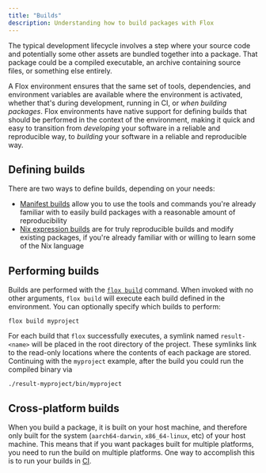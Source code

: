 ```yaml
---
title: "Builds"
description: Understanding how to build packages with Flox
---
```


The typical development lifecycle involves a step where your source code and potentially some other assets are bundled together into a package.
That package could be a compiled executable, an archive containing source files, or something else entirely.

A Flox environment ensures that the same set of tools, dependencies, and environment variables are available where the environment is activated, whether that's during development, running in CI, or _when building packages_.
Flox environments have native support for defining builds that should be performed in the context of the environment, making it quick and easy to transition from _developing_ your software in a reliable and reproducible way, to _building_ your software in a reliable and reproducible way.

## Defining builds

There are two ways to define builds, depending on your needs:

* [Manifest builds][manifest-builds-concept] allow you to use the tools and commands you're already familiar with to easily build packages with a reasonable amount of reproducibility
* [Nix expression builds][nix-expression-builds-concept] are for truly reproducible builds and modify existing packages, if you're already familiar with or willing to learn some of the Nix language

## Performing builds

Builds are performed with the [`flox build`][flox-build] command.
When invoked with no other arguments, `flox build` will execute each build defined in the environment.
You can optionally specify which builds to perform:

```{ .bash .copy }
flox build myproject
```

For each build that `flox` successfully executes, a symlink named `result-<name>` will be placed in the root directory of the project.
These symlinks link to the read-only locations where the contents of each package are stored.
Continuing with the `myproject` example, after the build you could run the compiled binary via

```{ .bash .copy }
./result-myproject/bin/myproject
```

## Cross-platform builds

When you build a package, it is built on your host machine, and therefore only built for the system (`aarch64-darwin`, `x86_64-linux`, etc) of your host machine.
This means that if you want packages built for multiple platforms, you need to run the build on multiple platforms.
One way to accomplish this is to run your builds in [CI][flox-ci-cd].

[manifest-builds-concept]: ./manifest-builds.md
[nix-expression-builds-concept]: ./nix-expression-builds.md
[flox-build]: ../man/flox-build.md
[flox-ci-cd]: ../tutorials/ci-cd.md
